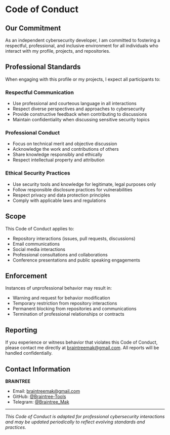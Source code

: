 # Code of Conduct

## Our Commitment

As an independent cybersecurity developer, I am committed to fostering a respectful, professional, and inclusive environment for all individuals who interact with my profile, projects, and repositories.

## Professional Standards

When engaging with this profile or my projects, I expect all participants to:

### Respectful Communication
- Use professional and courteous language in all interactions
- Respect diverse perspectives and approaches to cybersecurity
- Provide constructive feedback when contributing to discussions
- Maintain confidentiality when discussing sensitive security topics

### Professional Conduct
- Focus on technical merit and objective discussion
- Acknowledge the work and contributions of others
- Share knowledge responsibly and ethically
- Respect intellectual property and attribution

### Ethical Security Practices
- Use security tools and knowledge for legitimate, legal purposes only
- Follow responsible disclosure practices for vulnerabilities
- Respect privacy and data protection principles
- Comply with applicable laws and regulations

## Scope

This Code of Conduct applies to:
- Repository interactions (issues, pull requests, discussions)
- Email communications
- Social media interactions
- Professional consultations and collaborations
- Conference presentations and public speaking engagements

## Enforcement

Instances of unprofessional behavior may result in:
- Warning and request for behavior modification
- Temporary restriction from repository interactions
- Permanent blocking from repositories and communications
- Termination of professional relationships or contracts

## Reporting

If you experience or witness behavior that violates this Code of Conduct, please contact me directly at braintreemak@gmail.com. All reports will be handled confidentially.

## Contact Information

**BRAINTREE**
- Email: braintreemak@gmail.com
- GitHub: [@Braintree-Tools](https://github.com/Braintree-Tools)
- Telegram: [@Braintree_Mak](https://t.me/Braintree_Mak)

---

*This Code of Conduct is adapted for professional cybersecurity interactions and may be updated periodically to reflect evolving standards and practices.*
